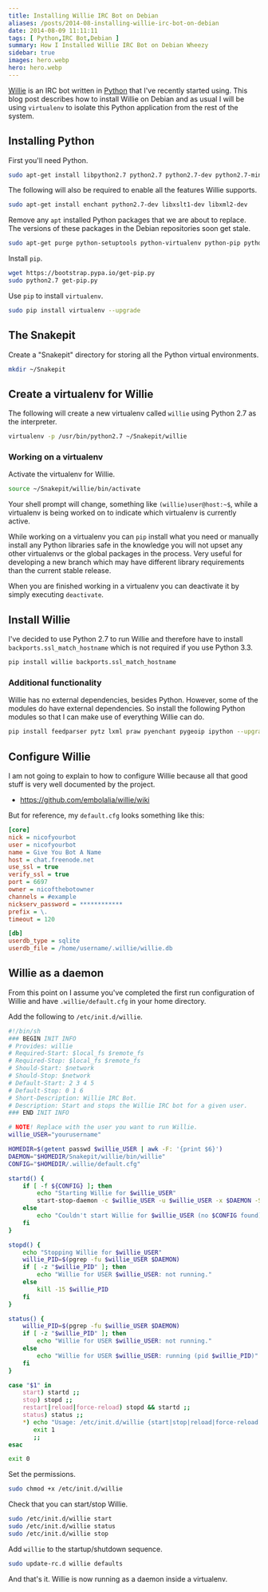 ```yaml
---
title: Installing Willie IRC Bot on Debian
aliases: /posts/2014-08-installing-willie-irc-bot-on-debian
date: 2014-08-09 11:11:11
tags: [ Python,IRC Bot,Debian ]
summary: How I Installed Willie IRC Bot on Debian Wheezy
sidebar: true
images: hero.webp
hero: hero.webp
---
```


[Willie](http://willie.dftba.net/) is an IRC bot written in [Python](http://www.python.org)
that I've recently started using. This blog post describes how to install Willie
on Debian and as usual I will be using `virtualenv` to isolate this Python
application from the rest of the system.

## Installing Python

First you'll need Python.

```bash
sudo apt-get install libpython2.7 python2.7 python2.7-dev python2.7-minimal
```

The following will also be required to enable all the features Willie supports.

```bash
sudo apt-get install enchant python2.7-dev libxslt1-dev libxml2-dev
```

Remove any `apt` installed Python packages that we are about to replace.
The versions of these packages in the Debian repositories soon get stale.

```bash
sudo apt-get purge python-setuptools python-virtualenv python-pip python-profiler
```

Install `pip`.

```bash
wget https://bootstrap.pypa.io/get-pip.py
sudo python2.7 get-pip.py
```

Use `pip` to install `virtualenv`.

```bash
sudo pip install virtualenv --upgrade
```

## The Snakepit ##

Create a "Snakepit" directory for storing all the Python virtual
environments.

```bash
mkdir ~/Snakepit
```

## Create a virtualenv for Willie ##

The following will create a new virtualenv called `willie` using Python
2.7 as the interpreter.

```bash
virtualenv -p /usr/bin/python2.7 ~/Snakepit/willie
```

### Working on a virtualenv ###

Activate the virtualenv for Willie.

```bash
source ~/Snakepit/willie/bin/activate
```

Your shell prompt will change, something like `(willie)user@host:~$`,
while a virtualenv is being worked on to indicate which virtualenv is
currently active.

While working on a virtualenv you can `pip` install what you need or
manually install any Python libraries safe in the knowledge you will
not upset any other virtualenvs or the global packages in the process.
Very useful for developing a new branch which may have different
library requirements than the current stable release.

When you are finished working in a virtualenv you can deactivate it by
simply executing `deactivate`.

## Install Willie ##

I've decided to use Python 2.7 to run Willie and therefore have to
install `backports.ssl_match_hostname` which is not required if you use
Python 3.3.

```bash
pip install willie backports.ssl_match_hostname
```

### Additional functionality

Willie has no external dependencies, besides Python. However, some of
the modules do have external dependencies. So install the following
Python modules so that I can make use of everything Willie can do.

```bash
pip install feedparser pytz lxml praw pyenchant pygeoip ipython --upgrade
```

## Configure Willie

I am not going to explain to how to configure Willie because all that
good stuff is very well documented by the project.

  * <https://github.com/embolalia/willie/wiki>

But for reference, my `default.cfg` looks something like this:

```ini
[core]
nick = nicofyourbot
user = nicofyourbot
name = Give You Bot A Name
host = chat.freenode.net
use_ssl = true
verify_ssl = true
port = 6697
owner = nicofthebotowner
channels = #example
nickserv_password = ************
prefix = \.
timeout = 120

[db]
userdb_type = sqlite
userdb_file = /home/username/.willie/willie.db
```

## Willie as a daemon

From this point on I assume you've completed the first run
configuration of Willie and have `.willie/default.cfg` in your home
directory.

Add the following to `/etc/init.d/willie`.

```bash
#!/bin/sh
### BEGIN INIT INFO
# Provides: willie
# Required-Start: $local_fs $remote_fs
# Required-Stop: $local_fs $remote_fs
# Should-Start: $network
# Should-Stop: $network
# Default-Start: 2 3 4 5
# Default-Stop: 0 1 6
# Short-Description: Willie IRC Bot.
# Description: Start and stops the Willie IRC bot for a given user.
### END INIT INFO

# NOTE! Replace with the user you want to run Willie.
willie_USER="yourusername"

HOMEDIR=$(getent passwd $willie_USER | awk -F: '{print $6}')
DAEMON="$HOMEDIR/Snakepit/willie/bin/willie"
CONFIG="$HOMEDIR/.willie/default.cfg"

startd() {
    if [ -f ${CONFIG} ]; then
        echo "Starting Willie for $willie_USER"
        start-stop-daemon -c $willie_USER -u $willie_USER -x $DAEMON -S -- --config ${CONFIG} --fork --quiet
    else
        echo "Couldn't start Willie for $willie_USER (no $CONFIG found)"
    fi
}

stopd() {
    echo "Stopping Willie for $willie_USER"
    willie_PID=$(pgrep -fu $willie_USER $DAEMON)
    if [ -z "$willie_PID" ]; then
        echo "Willie for USER $willie_USER: not running."
    else
        kill -15 $willie_PID
    fi
}

status() {
    willie_PID=$(pgrep -fu $willie_USER $DAEMON)
    if [ -z "$willie_PID" ]; then
        echo "Willie for USER $willie_USER: not running."
    else
        echo "Willie for USER $willie_USER: running (pid $willie_PID)"
    fi
}

case "$1" in
    start) startd ;;
    stop) stopd ;;
    restart|reload|force-reload) stopd && startd ;;
    status) status ;;
    *) echo "Usage: /etc/init.d/willie {start|stop|reload|force-reload|restart|status}"
       exit 1
       ;;
esac

exit 0
```

Set the permissions.

```bash
sudo chmod +x /etc/init.d/willie
```

Check that you can start/stop Willie.

```bash
sudo /etc/init.d/willie start
sudo /etc/init.d/willie status
sudo /etc/init.d/willie stop
```

Add `willie` to the startup/shutdown sequence.

```bash
sudo update-rc.d willie defaults
```

And that's it. Willie is now running as a daemon inside a virtualenv.
